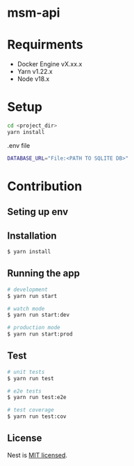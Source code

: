 # msm-api

# Requirments
- Docker Engine vX.xx.x
- Yarn v1.22.x
- Node v18.x

# Setup
```bash
cd <project_dir>
yarn install
```

.env file
```bash
DATABASE_URL="File:<PATH TO SQLITE DB>"

```

# Contribution

## Seting up env


## Installation

```bash
$ yarn install
```

## Running the app

```bash
# development
$ yarn run start

# watch mode
$ yarn run start:dev

# production mode
$ yarn run start:prod
```

## Test

```bash
# unit tests
$ yarn run test

# e2e tests
$ yarn run test:e2e

# test coverage
$ yarn run test:cov
```

## License

Nest is [MIT licensed](LICENSE).
